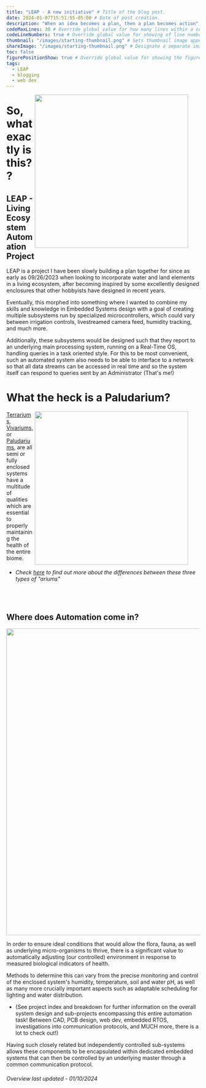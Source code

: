 ```yaml
---
title: "LEAP - A new initiative" # Title of the blog post.
date: 2024-01-07T15:51:55-05:00 # Date of post creation.
description: "When an idea becomes a plan, then a plan becomes action" # Description used for search engine.
codeMaxLines: 30 # Override global value for how many lines within a code block before auto-collapsing.
codeLineNumbers: true # Override global value for showing of line numbers within code block.
thumbnail: "/images/starting-thumbnail.png" # Sets thumbnail image appearing inside card on homepage.
shareImage: "/images/starting-thumbnail.png" # Designate a separate image for social media sharing.
toc: false
figurePositionShow: true # Override global value for showing the figure label.
tags:
  - LEAP
  - blogging
  - web dev
---
```

<img src="/images/largetank.jpg" align="right" width="400" style="margin-right: 30px"/>

# So, what exactly is this??
## LEAP - Living Ecosystem Automation Project
LEAP is a project I have been slowly building a plan together for since as early as 09/26/2023 when looking to incorporate water and land elements in a living ecosystem, after becoming inspired by some excellently designed enclosures that other hobbyists have designed in recent years. 

Eventually, this morphed into something where I wanted to combine my skills and knowledge in Embedded Systems design with a goal of creating multiple subsystems run by specialized microcontrollers, which could vary between irrigation controls, livestreamed camera feed, humidity tracking, and much more. 

Additionally, these subsystems would be designed such that they report to an underlying main processing system, running on a Real-Time OS, handling queries in a task oriented style. For this to be most convenient, such an automated system also needs to be able to interface to a network so that all data streams can be accessed in real time and so the system itself can respond to queries sent by an Administrator (That's me!)

# What the heck is a Paludarium?

<img src="/images/threetanks.jpg" align="right" width="400" style="margin-right: 30px"/>

[Terrariums](https://en.wikipedia.org/wiki/Bioactive_terrarium), [Vivariums](https://en.wikipedia.org/wiki/Vivarium), or [Paludariums](https://en.wikipedia.org/wiki/Paludarium), are all semi or fully enclosed systems have a multitude of qualities which are essential to properly maintaining the health of the entire biome. 
* ###### Check [here](https://terrarium.blog/en/explanations/terrarium-vivarium-paludarium-difference/#:~:text=In%20a%20paludarium%2C%20amphibians%20and,do%20not%20have%20to%20be.) to find out more about the differences between these three types of "ariums" 

&nbsp;

## Where does Automation come in?

<img src="/images/systemdiagramexample.PNG" align="center" width="800" style="margin-right: 30px"/>

In order to ensure ideal conditions that would allow the flora, fauna, as well as underlying micro-organisms to thrive, there is a significant value to automatically adjusting (our controlled) environment in response to measured biological indicators of health.

Methods to determine this can vary from the precise monitoring and control of the enclosed system's humidity, temperature, soil and water pH, as well as many more crucially important aspects such as adaptable scheduling for lighting and water distribution. 
* (See project index and breakdown for further information on the overall system design and sub-projects encompassing this entire automation task! Between CAD, PCB design, web dev, embedded RTOS, investigations into communication protocols, and MUCH more, there is a lot to check out!) 

Having such closely related but independently controlled sub-systems allows these components to be encapsulated within dedicated embedded systems that can then be controlled by an underlying master through a common communication protocol. 

###### Overview last updated - 01/10/2024